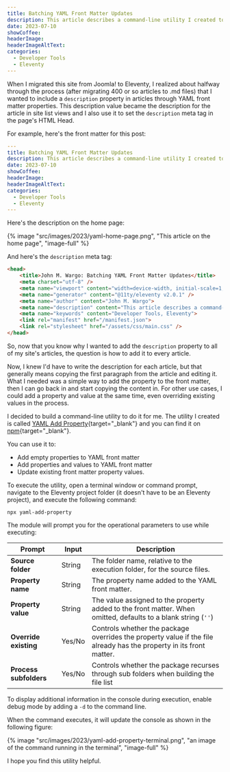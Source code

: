 ```yaml
---
title: Batching YAML Front Matter Updates
description: This article describes a command-line utility I created to do batch add/update to YAML front matter of all of the markdown files in a folder. This is especially helpful when working with static site generators (SSG).
date: 2023-07-10
showCoffee: 
headerImage: 
headerImageAltText: 
categories:
  - Developer Tools
  - Eleventy
---
```


When I migrated this site from Joomla! to Eleventy, I realized about halfway through the process (after migrating 400 or so articles to .md files) that I wanted to include a `description` property in articles through YAML front matter properties. This description value became the description for the article in site list views and I also use it to set the `description` meta tag in the page's HTML Head.

For example, here's the front matter for this post:

```yml
---
title: Batching YAML Front Matter Updates
description: This article describes a command-line utility I created to do batch add/update to YAML front matter of all of the markdown files in a folder. This is especially helpful when working with static site generators (SSG).
date: 2023-07-10
showCoffee: 
headerImage: 
headerImageAltText: 
categories:
  - Developer Tools
  - Eleventy
---
```

Here's the description on the home page:

{% image "src/images/2023/yaml-home-page.png", "This article on the home page", "image-full" %}

And here's the `description` meta tag:

```html
<head>
    <title>John M. Wargo: Batching YAML Front Matter Updates</title>
    <meta charset="utf-8" />
    <meta name="viewport" content="width=device-width, initial-scale=1, user-scalable=no" />
    <meta name="generator" content="@11ty/eleventy v2.0.1" />
    <meta name="author" content="John M. Wargo">    
    <meta name="description" content="This article describes a command-line utility I created to do batch add/update to YAML front matter of all of the markdown files in a folder. This is especially helpful when working with static site generators (SSG)." />
    <meta name="keywords" content="Developer Tools, Eleventy">    
    <link rel="manifest" href="/manifest.json">
    <link rel="stylesheet" href="/assets/css/main.css" />    
</head>
```

So, now that you know why I wanted to add the `description` property to all of my site's articles, the question is how to add it to every article. 

Now, I knew I'd have to write the description for each article, but that generally means copying the first paragraph from the article and editing it. What I needed was a simple way to add the property to the front matter, then I can go back in and start copying the content in. For other use cases, I could add a property and value at the same time, even overriding existing values in the process.

I decided to build a command-line utility to do it for me. The utility I created is called [YAML Add Property](https://github.com/johnwargo/yaml-add-property){target="_blank"} and you can find it on [npm](https://www.npmjs.com/package/yaml-add-property){target="_blank"}.

You can use it to:

* Add empty properties to YAML front matter
* Add properties and values to YAML front matter
* Update existing front matter property values.

To execute the utility, open a terminal window or command prompt, navigate to the Eleventy project folder (it doesn't have to be an Eleventy project), and execute the following command:

```shell
npx yaml-add-property
```

The module will prompt you for the operational parameters to use while executing:

| Prompt                 | Input  | Description                                                              |
| ---------------------- | ------ | ------------------------------------------------------------------------ | 
| **Source folder**      | String | The folder name, relative to the execution folder, for the source files. |
| **Property name**      | String | The property name added to the YAML front matter.                        |
| **Property value**     | String | The value assigned to the property added to the front matter. When omitted, defaults to a blank string (`''`) |
| **Override existing**  | Yes/No | Controls whether the package overrides the property value if the file already has the property in its front matter. |
| **Process subfolders** | Yes/No | Controls whether the package recurses through sub folders when building the file list |

To display additional information in the console during execution, enable debug mode by adding a `-d` to the command line.

When the command executes, it will update the console as shown in the following figure:

{% image "src/images/2023/yaml-add-property-terminal.png", "an image of the command running in the terminal", "image-full" %}

I hope you find this utility helpful. 